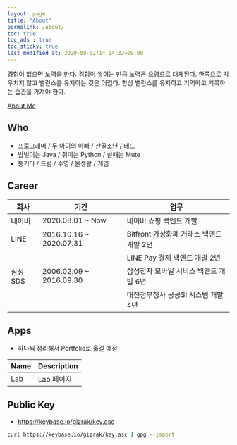 ```yaml
---
layout: page
title: "About"
permalink: /about/
toc: true
toc_ads : true
toc_sticky: true
last_modified_at: 2020-08-02T14:14:32+09:00
---
```


경험이 없으면 노력을 한다. 경험이 쌓이는 만큼 노력은 요령으로 대체된다. 한쪽으로 치우치지 않고 밸런스를 유지하는 것은 어렵다. 항상 밸런스를 유지하고 기억하고 기록하는 습관을 가져야 한다.

<a href="https://about.me/gizrak" class="btn btn--info">About Me</a>

## Who

- 프로그래머 / 두 아이의 아빠 / 산골소년 / 테드
- 밥벌이는 Java / 취미는 Python / 쉴때는 Mute
- 통기타 / 드럼 / 수영 / 물생활 / 게임

## Career

| 회사 | 기간 | 업무 |
|---------|--------|----------------|
| 네이버 | 2020.08.01 ~ Now | 네이버 쇼핑 백엔드 개발 |
| LINE | 2016.10.16 ~ 2020.07.31 | Bitfront 가상화폐 거래소 백엔드 개발 2년 |
| | | LINE Pay 결제 백엔드 개발 2년 |
| 삼성SDS | 2006.02.09 ~ 2016.09.30 | 삼성전자 모바일 서비스 백엔드 개발 6년 |
| | | 대전정부청사 공공SI 시스템 개발 4년 |

## Apps

- 하나씩 정리해서 Portfolio로 옮길 예정

| Name | Description |
| ---- | ----------- |
| [Lab](http://gizrak-lab.herokuapp.com) | Lab 페이지 |

## Public Key

- <https://keybase.io/gizrak/key.asc>

```bash
curl https://keybase.io/gizrak/key.asc | gpg --import
```
